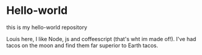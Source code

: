 # Hello-world
this is my hello-world repository

Louis here, I like Node, js and coffeescript (that's wht im made of!).
I've had tacos on the moon and find them far superior to Earth tacos.
